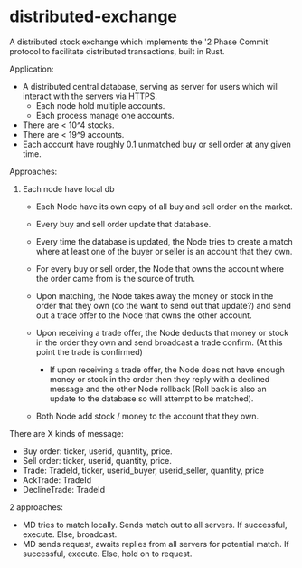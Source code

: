 # distributed-exchange

A distributed stock exchange which implements the '2 Phase Commit' protocol to facilitate distributed transactions, built in Rust.



Application:
- A distributed central database, serving as server for users which will interact with the servers via HTTPS.
    - Each node hold multiple accounts.
    - Each process manage one accounts.
- There are < 10^4 stocks.
- There are < 19^9 accounts.
- Each account have roughly 0.1 unmatched buy or sell order at any given time.

Approaches:
1. Each node have local db
    - Each Node have its own copy of all buy and sell order on the market.
    - Every buy and sell order update that database.
    - Every time the database is updated, the Node tries to create a match where at least one of the buyer or seller is an account that they own.

    - For every buy or sell order, the Node that owns the account where the order came from is the source of truth.

    - Upon matching, the Node takes away the money or stock in the order that they own (do the want to send out that update?) and send out a trade offer to the Node that owns the other account.
    - Upon receiving a trade offer, the Node deducts that money or stock in the order they own and send broadcast a trade confirm. (At this point the trade is confirmed)
        - If upon receiving a trade offer, the Node does not have enough money or stock in the order then they reply with a declined message and the other Node rollback (Roll back is also an update to the database so will attempt to be matched).
    - Both Node add stock / money to the account that they own.






There are X kinds of message:
- Buy order: ticker, userid, quantity, price.
- Sell order: ticker, userid, quantity, price.
- Trade: TradeId, ticker, userid_buyer, userid_seller, quantity, price
- AckTrade: TradeId
- DeclineTrade: TradeId

2 approaches:
- MD tries to match locally. Sends match out to all servers. If successful, execute. Else, broadcast.
- MD sends request, awaits replies from all servers for potential match. If successful, execute. Else, hold on to request.
